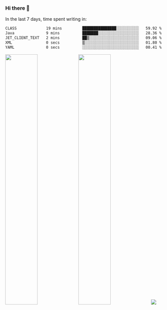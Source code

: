 ### Hi there 👋

In the last 7 days, time spent writing in:

<!--START_SECTION:waka-->

```txt
CLASS             19 mins         ███████████████░░░░░░░░░░   59.92 %
Java              9 mins          ███████░░░░░░░░░░░░░░░░░░   28.36 %
JET_CLIENT_TEXT   2 mins          ██▒░░░░░░░░░░░░░░░░░░░░░░   09.06 %
XML               0 secs          ▒░░░░░░░░░░░░░░░░░░░░░░░░   01.80 %
YAML              0 secs          ░░░░░░░░░░░░░░░░░░░░░░░░░   00.41 %
```

<!--END_SECTION:waka-->

<img src="https://wakatime.com/share/@jimtje/5d0c92de-08f8-4a72-8f2f-6a9693d1e318.svg" width=45% height=45%> <img src="https://wakatime.com/share/@jimtje/501498ae-bda5-4da7-a89d-b40bcdd5556d.svg" width=45% height=45%>
![](https://hit.yhype.me/github/profile?user_id=43537315)
